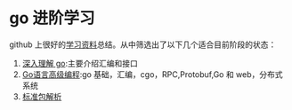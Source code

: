 # go 进阶学习

github 上很好的[学习资料](https://github.com/developer-learning/learning-golang)总结。从中筛选出了以下几个适合目前阶段的状态：
1. [深入理解 go](https://github.com/go-internals-cn/go-internals):主要介绍汇编和接口
2. [Go语言高级编程](https://chai2010.gitbooks.io/advanced-go-programming-book/content/):go 基础，汇编，cgo，RPC,Protobuf,Go 和 web，分布式系统
3. [标准包解析](https://github.com/syaning/go-pkgs)